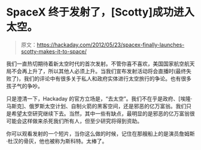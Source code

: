 # SpaceX 终于发射了，[Scotty]成功进入太空。

> 原文：<https://hackaday.com/2012/05/23/spacex-finally-launches-scotty-makes-it-to-space/>

我们一直热切期待着新太空时代的首次发射。不管你喜不喜欢，美国国家航空航天局不会再上升了，所以其他人必须上升。当我们宣布发射活动将会直播时(最终失败了)，我们的评论中有很多关于私人和政府实体进行太空旅行的争论。也有很多孩子气的争吵。

只是澄清一下，Hackaday 的官方立场是，“去太空”。我们不在乎是政府、[埃隆·马斯克]、俄罗斯太空计划、自制火箭的黑客空间，还是邪恶的亿万富翁。我们只是希望太空研究继续下去。当然，其中一些有缺点，最明显的是邪恶的亿万富翁很可能会这样做来杀死我们所有人，但至少研究将得到资助。

你可以观看发射的一个短片，当你这么做的时候，记住在那艘船上的是演员詹姆斯·杜汉的骨灰，他也被称为斯科特。太棒了。